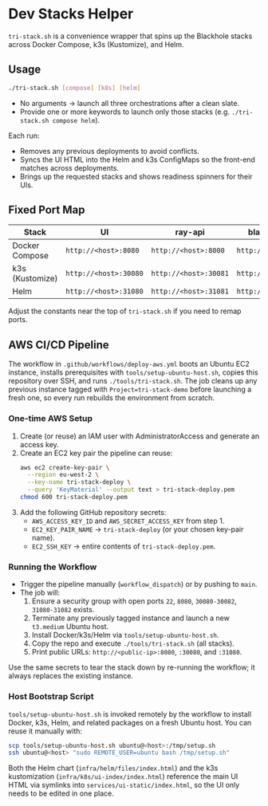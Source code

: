 # Dev Stacks Helper

`tri-stack.sh` is a convenience wrapper that spins up the Blackhole stacks across Docker Compose, k3s (Kustomize), and Helm.

## Usage

```bash
./tri-stack.sh [compose] [k8s] [helm]
```

- No arguments → launch all three orchestrations after a clean slate.
- Provide one or more keywords to launch only those stacks (e.g. `./tri-stack.sh compose helm`).

Each run:
- Removes any previous deployments to avoid conflicts.
- Syncs the UI HTML into the Helm and k3s ConfigMaps so the front-end matches across deployments.
- Brings up the requested stacks and shows readiness spinners for their UIs.

## Fixed Port Map

| Stack | UI | ray-api | blackhole-api |
|-------|----|---------|----------------|
| Docker Compose | `http://<host>:8080` | `http://<host>:8000` | `http://<host>:8001` |
| k3s (Kustomize) | `http://<host>:30080` | `http://<host>:30081` | `http://<host>:30082` |
| Helm | `http://<host>:31080` | `http://<host>:31081` | `http://<host>:31082` |

Adjust the constants near the top of `tri-stack.sh` if you need to remap ports.

## AWS CI/CD Pipeline

The workflow in `.github/workflows/deploy-aws.yml` boots an Ubuntu EC2 instance, installs prerequisites with `tools/setup-ubuntu-host.sh`, copies this repository over SSH, and runs `./tools/tri-stack.sh`. The job cleans up any previous instance tagged with `Project=tri-stack-demo` before launching a fresh one, so every run rebuilds the environment from scratch.

### One-time AWS Setup

1. Create (or reuse) an IAM user with AdministratorAccess and generate an access key.
2. Create an EC2 key pair the pipeline can reuse:
   ```bash
   aws ec2 create-key-pair \
     --region eu-west-2 \
     --key-name tri-stack-deploy \
     --query 'KeyMaterial' --output text > tri-stack-deploy.pem
   chmod 600 tri-stack-deploy.pem
   ```
3. Add the following GitHub repository secrets:
   - `AWS_ACCESS_KEY_ID` and `AWS_SECRET_ACCESS_KEY` from step 1.
   - `EC2_KEY_PAIR_NAME` → `tri-stack-deploy` (or your chosen key-pair name).
   - `EC2_SSH_KEY` → entire contents of `tri-stack-deploy.pem`.

### Running the Workflow

- Trigger the pipeline manually (`workflow_dispatch`) or by pushing to `main`.
- The job will:
  1. Ensure a security group with open ports `22`, `8080`, `30080-30082`, `31080-31082` exists.
  2. Terminate any previously tagged instance and launch a new `t3.medium` Ubuntu host.
  3. Install Docker/k3s/Helm via `tools/setup-ubuntu-host.sh`.
  4. Copy the repo and execute `./tools/tri-stack.sh` (all stacks).
  5. Print public URLs: `http://<public-ip>:8080`, `:30080`, and `:31080`.

Use the same secrets to tear the stack down by re-running the workflow; it always replaces the existing instance.

### Host Bootstrap Script

`tools/setup-ubuntu-host.sh` is invoked remotely by the workflow to install Docker, k3s, Helm, and related packages on a fresh Ubuntu host. You can reuse it manually with:

```bash
scp tools/setup-ubuntu-host.sh ubuntu@<host>:/tmp/setup.sh
ssh ubuntu@<host> "sudo REMOTE_USER=ubuntu bash /tmp/setup.sh"
```

Both the Helm chart (`infra/helm/files/index.html`) and the k3s kustomization (`infra/k8s/ui-index/index.html`) reference the main UI HTML via symlinks into `services/ui-static/index.html`, so the UI only needs to be edited in one place.
